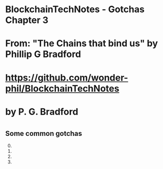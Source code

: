 # BlockchainTechNotes - Gotchas Chapter 3

# From: "The Chains that bind us" by Phillip G Bradford
#  https://github.com/wonder-phil/BlockchainTechNotes
#      by P. G. Bradford
#

## Some common gotchas

0. 
1.
2.
	
3. 


